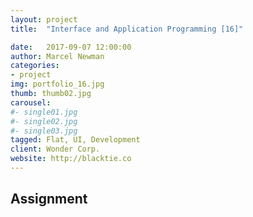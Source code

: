 ```yaml
---
layout: project
title:  "Interface and Application Programming [16]"

date:   2017-09-07 12:00:00
author: Marcel Newman
categories:
- project
img: portfolio_16.jpg
thumb: thumb02.jpg
carousel:
#- single01.jpg
#- single02.jpg
#- single03.jpg
tagged: Flat, UI, Development
client: Wonder Corp.
website: http://blacktie.co
---
```



<h2>Assignment</h2>
